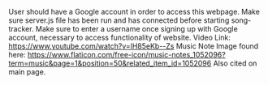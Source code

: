 User should have a Google account in order to access this webpage.
Make sure server.js file has been run and has connected before starting song-tracker.
Make sure to enter a username once signing up with Google account, necessary to access functionality of website.
Video Link: https://www.youtube.com/watch?v=lH85eKb--Zs
Music Note Image found here: https://www.flaticon.com/free-icon/music-notes_1052096?term=music&page=1&position=50&related_item_id=1052096
Also cited on main page.
